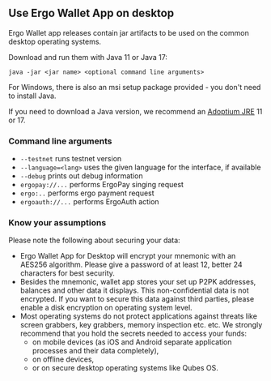## Use Ergo Wallet App on desktop

Ergo Wallet app releases contain jar artifacts to be used on the common desktop operating systems.

Download and run them with Java 11 or Java 17:

`java -jar <jar name> <optional command line arguments>`

For Windows, there is also an msi setup package provided - you don't need to install Java.

If you need to download a Java version, we recommend an [Adoptium JRE](https://adoptium.net/de/temurin/releases) 11 or 17.

### Command line arguments
* `--testnet` runs testnet version
* `--language=<lang>` uses the given language for the interface, if available
* `--debug` prints out debug information
* `ergopay://...` performs ErgoPay singing request
* `ergo:..` performs ergo payment request
* `ergoauth://...` performs ErgoAuth action


### Know your assumptions

Please note the following about securing your data:

* Ergo Wallet App for Desktop will encrypt your mnemonic with an AES256 algorithm. Please give a password of at least 12, better 24 characters for best security.
* Besides the mnemonic, wallet app stores your set up P2PK addresses, balances and other data it displays. This non-confidential data is not encrypted. If you want to secure this data against third parties, please enable a disk encryption on operating system level.
* Most operating systems do not protect applications against threats like screen grabbers, key grabbers, memory inspection etc. etc. 
We strongly recommend that you hold the secrets needed to access your funds:
  - on mobile devices (as iOS and Android separate application processes and their data completely), 
  - on offline devices, 
  - or on secure desktop operating systems like Qubes OS.
